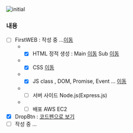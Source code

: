 ![initial](https://user-images.githubusercontent.com/56661529/96828988-9c3d7500-1473-11eb-8ca1-f817083c58f7.png)
  
### 내용
 - [ ] FirstWEB : 작성 중 ...[이동](https://github.com/doyle-flutter/basicweb/tree/master/firstWEB)
   - - [x] HTML 정적 생성 : 
   Main [이동](https://github.com/doyle-flutter/basicweb/blob/master/firstWEB/web.html) 
   Sub [이동](https://github.com/doyle-flutter/basicweb/blob/master/firstWEB/subPage.html)
    - - [x] CSS [이동](https://github.com/doyle-flutter/basicweb/blob/master/firstWEB/subPage.css)
    - - [x] JS class , DOM, Promise, Event ... [이동](https://github.com/doyle-flutter/basicweb/blob/master/firstWEB/subPage.js)
   - - [ ] 서버 사이드 Node.js(Express.js)
   - - [ ] 배포 AWS EC2
 - [x] DropBtn : [코드펜으로 보기](https://codepen.io/doyle-flutter/pen/zYqQJgq)
 - [ ] 작성 중 ...
